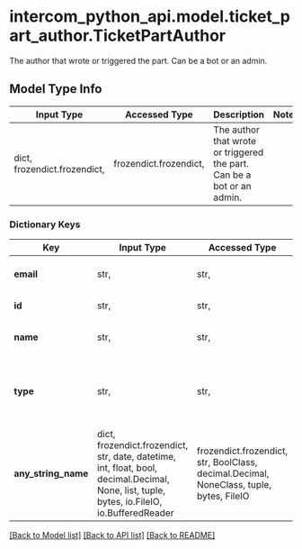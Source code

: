 # intercom_python_api.model.ticket_part_author.TicketPartAuthor

The author that wrote or triggered the part. Can be a bot or an admin.

## Model Type Info
Input Type | Accessed Type | Description | Notes
------------ | ------------- | ------------- | -------------
dict, frozendict.frozendict,  | frozendict.frozendict,  | The author that wrote or triggered the part. Can be a bot or an admin. | 

### Dictionary Keys
Key | Input Type | Accessed Type | Description | Notes
------------ | ------------- | ------------- | ------------- | -------------
**email** | str,  | str,  | The email of the author | [optional] 
**id** | str,  | str,  | The id of the author | [optional] 
**name** | str,  | str,  | The name of the author | [optional] 
**type** | str,  | str,  | The type of the author | [optional] must be one of ["admin", "bot", "team", ] 
**any_string_name** | dict, frozendict.frozendict, str, date, datetime, int, float, bool, decimal.Decimal, None, list, tuple, bytes, io.FileIO, io.BufferedReader | frozendict.frozendict, str, BoolClass, decimal.Decimal, NoneClass, tuple, bytes, FileIO | any string name can be used but the value must be the correct type | [optional]

[[Back to Model list]](../../README.md#documentation-for-models) [[Back to API list]](../../README.md#documentation-for-api-endpoints) [[Back to README]](../../README.md)

